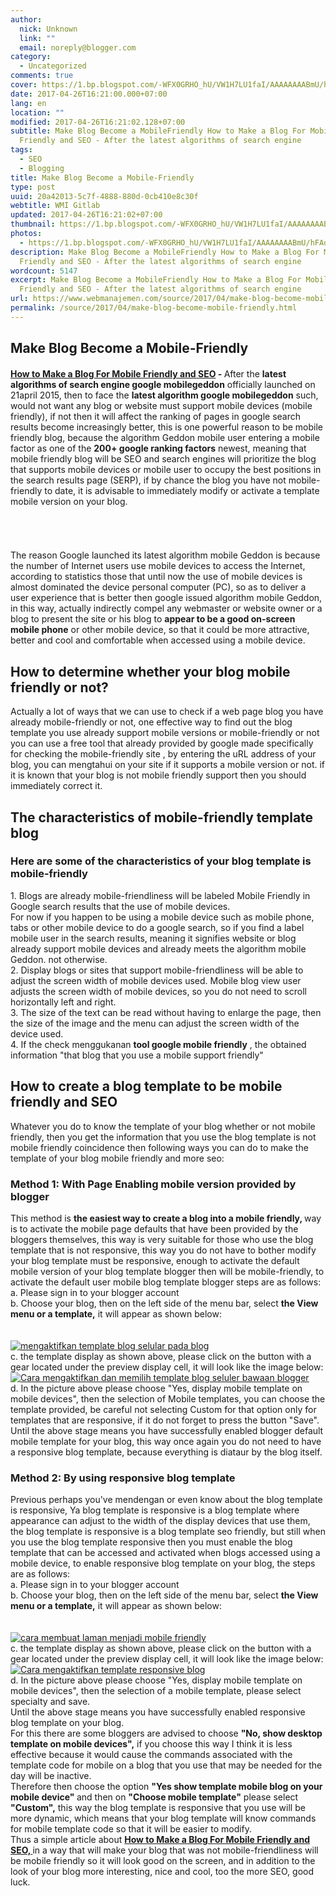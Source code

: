 ```yaml
---
author:
  nick: Unknown
  link: ""
  email: noreply@blogger.com
category:
  - Uncategorized
comments: true
cover: https://1.bp.blogspot.com/-WFX0GRHO_hU/VW1H7LU1faI/AAAAAAAABmU/hFAoVMjR--M/s1600/mengaktifkan%2Btampilan%2Bseluler%2Bpada%2Bblog.png
date: 2017-04-26T16:21:00.000+07:00
lang: en
location: ""
modified: 2017-04-26T16:21:02.128+07:00
subtitle: Make Blog Become a MobileFriendly How to Make a Blog For Mobile
  Friendly and SEO - After the latest algorithms of search engine
tags:
  - SEO
  - Blogging
title: Make Blog Become a Mobile-Friendly
type: post
uuid: 20a42013-5c7f-4888-880d-0cb410e8c30f
webtitle: WMI Gitlab
updated: 2017-04-26T16:21:02+07:00
thumbnail: https://1.bp.blogspot.com/-WFX0GRHO_hU/VW1H7LU1faI/AAAAAAAABmU/hFAoVMjR--M/s1600/mengaktifkan%2Btampilan%2Bseluler%2Bpada%2Bblog.png
photos:
  - https://1.bp.blogspot.com/-WFX0GRHO_hU/VW1H7LU1faI/AAAAAAAABmU/hFAoVMjR--M/s1600/mengaktifkan%2Btampilan%2Bseluler%2Bpada%2Bblog.png
description: Make Blog Become a MobileFriendly How to Make a Blog For Mobile
  Friendly and SEO - After the latest algorithms of search engine
wordcount: 5147
excerpt: Make Blog Become a MobileFriendly How to Make a Blog For Mobile
  Friendly and SEO - After the latest algorithms of search engine
url: https://www.webmanajemen.com/source/2017/04/make-blog-become-mobile-friendly.html
permalink: /source/2017/04/make-blog-become-mobile-friendly.html
---
```


<div dir="ltr" style="text-align: left;" trbidi="on"><div dir="ltr"><h2>  Make Blog Become a Mobile-Friendly  </h2><h4>  <strong><u>How to Make a Blog For Mobile Friendly and SEO</u></strong>  - <span style="font-weight: normal;">After the </span>latest algorithms of search engine google mobilegeddon<span style="font-weight: normal;">  officially launched on 21april 2015, then to face the </span>latest algorithm   google mobilegeddon<span style="font-weight: normal;"> such, would not want any blog or website must   support mobile devices (mobile friendly), if not then it will affect   the ranking of pages in google search results become increasingly   better, this is one powerful reason to be mobile friendly blog, because   the algorithm Geddon mobile user entering a mobile factor as one of the   </span>200+ google ranking factors<span style="font-weight: normal;"> newest, meaning that mobile friendly blog   will be SEO and search engines will prioritize the blog that supports   mobile devices or mobile user to occupy the best positions in the   search results page (SERP), if by chance the blog you have not   mobile-friendly to date, it is advisable to immediately modify or   activate a template mobile version on your blog.  </span></h4></div><br><br><br><article> <div><div>The reason Google launched its latest algorithm mobile Geddon     is because the number of Internet users use mobile devices to     access the Internet, according to statistics those that until     now the use of mobile devices is almost dominated the device     personal computer (PC), so as to deliver a user experience that     is better then google issued algorithm mobile Geddon, in this     way, actually indirectly compel any webmaster or website owner or a blog to present the site or his blog to    <strong>appear to be a good on-screen mobile phone</strong> or     other mobile device, so that it could be more attractive,     better and cool and comfortable when accessed using a mobile     device.    <br><h2>    How to determine whether your blog mobile friendly or not?    </h2>Actually a lot of ways that we can use to check if a web page     blog you have already mobile-friendly or not, one effective way     to find out the blog template you use already support mobile     versions or mobile-friendly or not you can use a free tool that     already provided by google made specifically for checking the     mobile-friendly site , by entering the uRL address of your     blog, you can mengtahui on your site if it supports a mobile     version or not. if it is known that your blog is not mobile     friendly support then you should immediately correct it.    <br><h2>    The characteristics of mobile-friendly template blog    </h2><h3>    Here are some of the characteristics of your blog template is     mobile-friendly    </h3>1. Blogs are already mobile-friendliness will be labeled Mobile     Friendly in Google search results that the use of mobile     devices.    <br>For now if you happen to be using a mobile device such as     mobile phone, tabs or other mobile device to do a google     search, so if you find a label mobile user in the search     results, meaning it signifies website or blog already support     mobile devices and already meets the algorithm mobile Geddon.     not otherwise.    <br>2. Display blogs or sites that support mobile-friendliness will     be able to adjust the screen width of mobile devices used.     Mobile blog view user adjusts the screen width of mobile     devices, so you do not need to scroll horizontally left and     right.    <br>3. The size of the text can be read without having to enlarge     the page, then the size of the image and the menu can adjust     the screen width of the device used.    <br>4. If the check menggukanan    <strong> tool google mobile friendly</strong> , the obtained     information "that blog that you use a mobile support friendly"    <br><h2>    How to create a blog template to be mobile friendly and SEO    </h2>Whatever you do to know the template of your blog whether or     not mobile friendly, then you get the information that you use     the blog template is not mobile friendly coincidence then     following ways you can do to make the template of your blog     mobile friendly and more seo:    <br><h3>    Method 1: With Page Enabling mobile version provided by blogger    </h3>This method is     <strong>     the easiest way to create a blog into a mobile friendly,     </strong>    way is to activate the mobile page defaults that have been     provided by the bloggers themselves, this way is very suitable     for those who use the blog template that is not responsive,     this way you do not have to bother modify your blog template     must be responsive, enough to activate the default mobile     version of your blog template blogger then will be     mobile-friendly, to activate the default user mobile blog     template blogger steps are as follows:    <br>a. Please sign in to your blogger account    <br>b. Choose your blog, then on the left side of the menu bar,     select <strong>the View menu or a template,</strong> it will     appear as shown below:    <br><strong>     <br>    </strong>   <br><a href="http://1.bp.blogspot.com/-WFX0GRHO_hU/VW1H7LU1faI/AAAAAAAABmU/hFAoVMjR--M/s1600/mengaktifkan%2Btampilan%2Bseluler%2Bpada%2Bblog.png" rel="noopener noreferer nofollow">     <img alt="mengaktifkan template blog selular pada blog" border="0" src="https://1.bp.blogspot.com/-WFX0GRHO_hU/VW1H7LU1faI/AAAAAAAABmU/hFAoVMjR--M/s1600/mengaktifkan%2Btampilan%2Bseluler%2Bpada%2Bblog.png" title="enable mobile blog template blog">    </a>   <br>c. the template display as shown above, please click on the     button with a gear located under the preview display cell, it     will look like the image below:    <br><a href="http://3.bp.blogspot.com/-14Mbaq-Zdj0/VW1JI5SHAiI/AAAAAAAABmc/Q4xPr88coVQ/s1600/Cara%2Bmengaktifkan%2Btemplate%2Bblog%2Bseluler%2Bbawaan%2Bblogger.png" rel="noopener noreferer nofollow">     <img alt="Cara mengaktifkan dan memilih template blog seluler bawaan blogger" border="0" src="https://3.bp.blogspot.com/-14Mbaq-Zdj0/VW1JI5SHAiI/AAAAAAAABmc/Q4xPr88coVQ/s1600/Cara%2Bmengaktifkan%2Btemplate%2Bblog%2Bseluler%2Bbawaan%2Bblogger.png" title="How to activate and choose the default mobile blog template blogger">    </a>   <br>d. In the picture above please choose "Yes, display mobile     template on mobile devices", then the selection of Mobile     templates, you can choose the template provided, be careful not     selecting Custom for that option only for templates that are     responsive, if it do not forget to press the button "Save".    <br>Until the above stage means you have successfully enabled     blogger default mobile template for your blog, this way once     again you do not need to have a responsive blog template,     because everything is diataur by the blog itself.    <br><h3>    Method 2: By using responsive blog template    </h3>Previous perhaps you've mendengan or even know about the blog     template is responsive, Ya blog template is responsive is a     blog template where appearance can adjust to the width of the     display devices that use them, the blog template is responsive     is a blog template seo friendly, but still when you use the     blog template responsive then you must enable the blog template     that can be accessed and activated when blogs accessed using a     mobile device, to enable responsive blog template on your blog,     the steps are as follows:    <br>a. Please sign in to your blogger account    <br>b. Choose your blog, then on the left side of the menu bar,     select <strong>the View menu or a template,</strong> it will     appear as shown below:    <br><strong>     <br>    </strong>   <br><a href="http://1.bp.blogspot.com/-WFX0GRHO_hU/VW1H7LU1faI/AAAAAAAABmU/hFAoVMjR--M/s1600/mengaktifkan%2Btampilan%2Bseluler%2Bpada%2Bblog.png" rel="noopener noreferer nofollow">     <img alt="cara membuat laman menjadi mobile friendly" border="0" src="https://1.bp.blogspot.com/-WFX0GRHO_hU/VW1H7LU1faI/AAAAAAAABmU/hFAoVMjR--M/s1600/mengaktifkan%2Btampilan%2Bseluler%2Bpada%2Bblog.png" title="how to create a page to a mobile-friendly">    </a>   <br>c. the template display as shown above, please click on the     button with a gear located under the preview display cell, it     will look like the image below:    <br><a href="http://3.bp.blogspot.com/-14Mbaq-Zdj0/VW1JI5SHAiI/AAAAAAAABmc/Q4xPr88coVQ/s1600/Cara%2Bmengaktifkan%2Btemplate%2Bblog%2Bseluler%2Bbawaan%2Bblogger.png" rel="noopener noreferer nofollow">     <img alt="Cara mengaktifkan template responsive blog" border="0" src="https://3.bp.blogspot.com/-14Mbaq-Zdj0/VW1JI5SHAiI/AAAAAAAABmc/Q4xPr88coVQ/s1600/Cara%2Bmengaktifkan%2Btemplate%2Bblog%2Bseluler%2Bbawaan%2Bblogger.png" title="How to enable responsive blog template">    </a>   <br>d. In the picture above please choose "Yes, display mobile     template on mobile devices", then the selection of a mobile     template, please select specialty and save.    <br>Until the above stage means you have successfully enabled     responsive blog template on your blog.    <br>For this there are some bloggers are advised to choose    <strong>"No, show desktop template on mobile devices",</strong>    if you choose this way I think it is less effective because it     would cause the commands associated with the template code for     mobile on a blog that you use that may be needed for the day     will be inactive.    <br>Therefore then choose the option     <strong>     "Yes show template mobile blog on your mobile device"     </strong>    and then on <strong>"Choose mobile template"</strong> please     select <strong>"Custom",</strong> this way the blog template is     responsive that you use will be more dynamic, which means that     your blog template will know commands for mobile template code     so that it will be easier to modify.    <br>Thus a simple article about     <u>     <strong>      How to Make a Blog For Mobile Friendly and SEO,      </strong>    </u>    in a way that will make your blog that was not     mobile-friendliness will be mobile friendly so it will look     good on the screen, and in addition to the look of your blog     more interesting, nice and cool, too the more SEO, good luck.    </div></div></article></div>